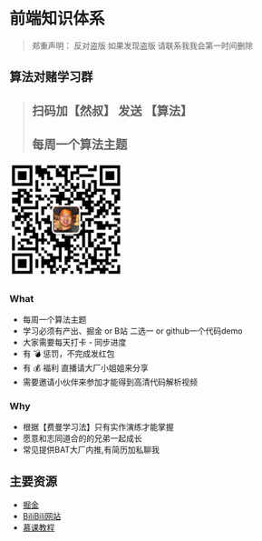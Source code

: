# 前端知识体系


> 郑重声明： 反对盗版 如果发现盗版 请联系我我会第一时间删除

## 算法对赌学习群

> ## 扫码加【然叔】 发送 【算法】
> ## 每周一个算法主题

<img src="./assets/wx.png" width="200px" />


### What
- 每周一个算法主题
- 学习必须有产出、掘金 or B站 二选一 or github一个代码demo
- 大家需要每天打卡 - 同步进度
- 有 💣 惩罚，不完成发红包
- 有 💰 福利 直播请大厂小姐姐来分享
- 需要邀请小伙伴来参加才能得到高清代码解析视频 

### Why
- 根据【费曼学习法】只有实作演练才能掌握
- 愿意和志同道合的的兄弟一起成长
- 常见提供BAT大厂内推,有简历加私聊我


## 主要资源

- [掘金](https://juejin.cn/user/1978776660216136)
- [BiliBili网站](https://space.bilibili.com/478824720)
- [慕课教程](http://www.imooc.com/wiki/)





